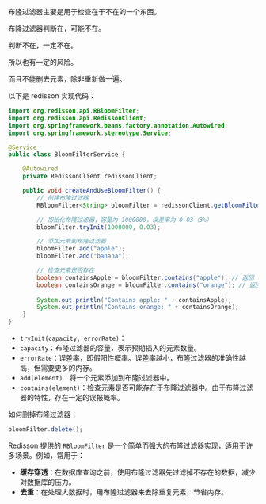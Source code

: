 布隆过滤器主要是用于检查在于不在的一个东西。

布隆过滤器判断在，可能不在。

判断不在，一定不在。

所以也有一定的风险。

而且不能删去元素，除非重新做一遍。

以下是 redisson  实现代码：

```java
import org.redisson.api.RBloomFilter;
import org.redisson.api.RedissonClient;
import org.springframework.beans.factory.annotation.Autowired;
import org.springframework.stereotype.Service;

@Service
public class BloomFilterService {

    @Autowired
    private RedissonClient redissonClient;

    public void createAndUseBloomFilter() {
        // 创建布隆过滤器
        RBloomFilter<String> bloomFilter = redissonClient.getBloomFilter("myBloomFilter");

        // 初始化布隆过滤器，容量为 1000000，误差率为 0.03（3%）
        bloomFilter.tryInit(1000000, 0.03);

        // 添加元素到布隆过滤器
        bloomFilter.add("apple");
        bloomFilter.add("banana");

        // 检查元素是否存在
        boolean containsApple = bloomFilter.contains("apple"); // 返回 true
        boolean containsOrange = bloomFilter.contains("orange"); // 返回 false (有一定的误报概率)
        
        System.out.println("Contains apple: " + containsApple);
        System.out.println("Contains orange: " + containsOrange);
    }
}

```



+ `tryInit(capacity, errorRate)`：
+ `capacity`：布隆过滤器的容量，表示预期插入的元素数量。
+ `errorRate`：误差率，即假阳性概率。误差率越小，布隆过滤器的准确性越高，但需要更多的内存。
+ `add(element)`：将一个元素添加到布隆过滤器中。
+ `contains(element)`：检查元素是否可能存在于布隆过滤器中。由于布隆过滤器的特性，存在一定的误报概率。



如何删掉布隆过滤器：

```java
bloomFilter.delete();

```



Redisson 提供的 `RBloomFilter` 是一个简单而强大的布隆过滤器实现，适用于许多场景。例如，常用于：

+ **缓存穿透**：在数据库查询之前，使用布隆过滤器先过滤掉不存在的数据，减少对数据库的压力。
+ **去重**：在处理大数据时，用布隆过滤器来去除重复元素，节省内存。

